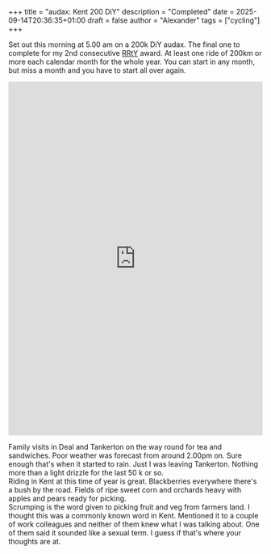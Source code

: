 +++
title = "audax: Kent 200 DiY"
description = "Completed"
date = 2025-09-14T20:36:35+01:00
draft = false
author = "Alexander"
tags = ["cycling"]
+++

Set out this morning at 5.00 am on a 200k DiY audax. The final one to complete for my 2nd consecutive [RRtY](https://www.audax.uk/awards-pages/randonneur-round-the-year/) award. At least one ride of 200km or more each calendar month for the whole year. You can start in any month, but miss a month and you have to start all over again.

<iframe src="https://ridewithgps.com/embeds?type=trip&id=332274050&title=audax%3A%20Kent%20200%20DiY&metricUnits=true&sampleGraph=true&distanceMarkers=true" style="width: 1px; min-width: 100%; height: 700px; border: none;" scrolling="no"></iframe>

Family visits in Deal and Tankerton on the way round for tea and sandwiches. Poor weather was forecast from around 2.00pm on. Sure enough that's when it started to rain. Just I was leaving Tankerton. Nothing more than a light drizzle for the last 50 k or so.\
Riding in Kent at this time of year is great. Blackberries everywhere there's a bush by the road. Fields of ripe sweet corn and orchards heavy with apples and pears ready for picking.\
Scrumping is the word given to picking fruit and veg from farmers land. I thought this was a commonly known word in Kent. Mentioned it to a couple of work colleagues and neither of them knew what I was talking about. One of them said it sounded like a sexual term. I guess if that's where your thoughts are at. 